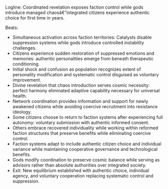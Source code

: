 ﻿---
series: 2
novella: 4
file: S2N4_CH13
type: chapter
pov: Continental
setting: Multiple locations - the awakening
word_target_min: 1201
word_target_max: 2299
status: outline
---
Logline: Coordinated revelation exposes faction control while gods introduce managed chaosâ€”integrated citizens experience authentic choice for first time in years.

Beats:
- Simultaneous activation across faction territories: Catalysts disable suppression systems while gods introduce controlled instability challenges.
- Citizens experience sudden restoration of suppressed emotions and memories: authentic personalities emerge from beneath therapeutic conditioning.
- Initial shock and confusion as population recognizes extent of personality modification and systematic control disguised as voluntary improvement.
- Divine revelation that chaos introduction serves cosmic necessity: perfect harmony eliminated adaptive capability necessary for universal health.
- Network coordination provides information and support for newly awakened citizens while avoiding coercive recruitment into resistance ideology.
- Some citizens choose to return to faction systems after experiencing full autonomy: voluntary submission with authentic informed consent.
- Others embrace recovered individuality while working within reformed faction structures that preserve benefits while eliminating coercive control.
- Faction systems adapt to include authentic citizen choice and individual variance while maintaining cooperative governance and technological benefits.
- Gods modify coordination to preserve cosmic balance while serving as advisors rather than absolute authorities over integrated society.
- Exit: New equilibrium established with authentic choice, individual agency, and voluntary cooperation replacing systematic control and suppression.